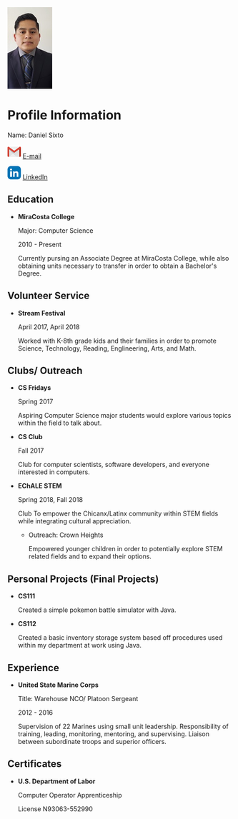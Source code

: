 ![Daniel Profile Image](20180625_054931.jpg)

# Profile Information
Name: Daniel Sixto

![Gmail icon](Gmail.png) [E-mail](Daniel.s.1093@gmail.com)

![LinkedIn icon](LinkedIn.png) [LinkedIn](https://www.linkedin.com/in/danielsixto/)


## Education

- **MiraCosta College**

     Major: Computer Science

     2010 - Present

     Currently pursing an Associate Degree at MiraCosta College, 
     while also obtaining units necessary to transfer in order to obtain a Bachelor's Degree.

## Volunteer Service

- **Stream Festival**

    April 2017, April 2018

    Worked with K-8th grade kids and their families in order to promote
    Science, Technology, Reading, Englineering, Arts, and Math.
    
## Clubs/ Outreach

- **CS Fridays**
    
    Spring 2017
    
    Aspiring Computer Science major students would explore various topics within the field to talk about.
    
- **CS Club**

    Fall 2017
    
    Club for computer scientists, software developers, and everyone interested in computers.
    
- **EChALE STEM**

    Spring 2018, Fall 2018
    
    Club To empower the Chicanx/Latinx community within STEM fields while integrating cultural appreciation.
    
   - Outreach: Crown Heights
    
       Empowered younger children in order to potentially explore STEM related fields and to expand their options.
    
    
## Personal Projects (Final Projects)

- **CS111**

    Created a simple pokemon battle simulator with Java.

- **CS112**
    
    Created a basic inventory storage system based off procedures used within my department at work using Java.

## Experience

 - **United State Marine Corps**
      
     Title: Warehouse NCO/ Platoon Sergeant
 
     2012 - 2016
     
     Supervision of 22 Marines using small unit leadership.
     Responsibility of training, leading, monitoring, mentoring, and supervising.
     Liaison between subordinate troops and superior officers.
     
     
## Certificates

- **U.S. Department of Labor**
    
    Computer Operator Apprenticeship
    
    License N93063-552990
